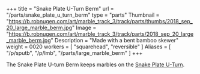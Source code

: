 +++
title = "Snake Plate U-Turn Berm"
url = "/parts/snake_plate_u_turn_berm"
type = "parts"
Thumbnail = "https://b.robnugen.com/art/marble_track_3/track/parts/thumbs/2018_sep_20_large_marble_berm.jpg"
Image = "https://b.robnugen.com/art/marble_track_3/track/parts/2018_sep_20_large_marble_berm.jpg"
Description = "Made with a bent bamboo skewer"
weight = 0020
workers = [
    "squarehead",
    "reversible"
]
Aliases = [
   "/p/sputb",
   "/p/lmb",
   "/parts/large_marble_berm"
]
+++

The Snake Plate U-turn Berm keeps marbles on the [Snake Plate U-Turn](/p/sput).
